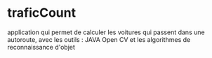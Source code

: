 # traficCount
application qui permet de calculer les voitures qui passent dans une autoroute, avec les outils : 
JAVA Open CV et les algorithmes de reconnaissance d'objet 
